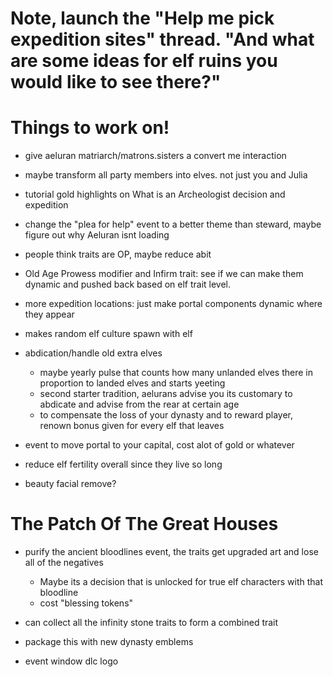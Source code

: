 # Note, launch the "Help me pick expedition sites" thread. "And what are some ideas for elf ruins you would like to see there?" 

# Things to work on!
- give aeluran matriarch/matrons.sisters a convert me interaction

- maybe transform all party members into elves. not just you and Julia

- tutorial gold highlights on What is an Archeologist decision and expedition

- change the "plea for help" event to a better theme than steward, maybe figure out why Aeluran isnt loading

- people think traits are OP, maybe reduce abit

- Old Age Prowess modifier and Infirm trait: see if we can make them dynamic and pushed back based on elf trait level.

- more expedition locations: just make portal components dynamic where they appear

- makes random elf culture spawn with elf

- abdication/handle old extra elves
    - maybe yearly pulse that counts how many unlanded elves there in proportion to landed elves and starts yeeting
    - second starter tradition, aelurans advise you its customary to abdicate and advise from the rear at certain age
    - to compensate the loss of your dynasty and to reward player, renown bonus given for every elf that leaves

- event to move portal to your capital, cost alot of gold or whatever

- reduce elf fertility overall since they live so long

- beauty facial remove?

# The Patch Of The Great Houses
- purify the ancient bloodlines event, the traits get upgraded art and lose all of the negatives
    - Maybe its a decision that is unlocked for true elf characters with that bloodline
    - cost "blessing tokens"
- can collect all the infinity stone traits to form a combined trait
- package this with new dynasty emblems

- event window dlc logo